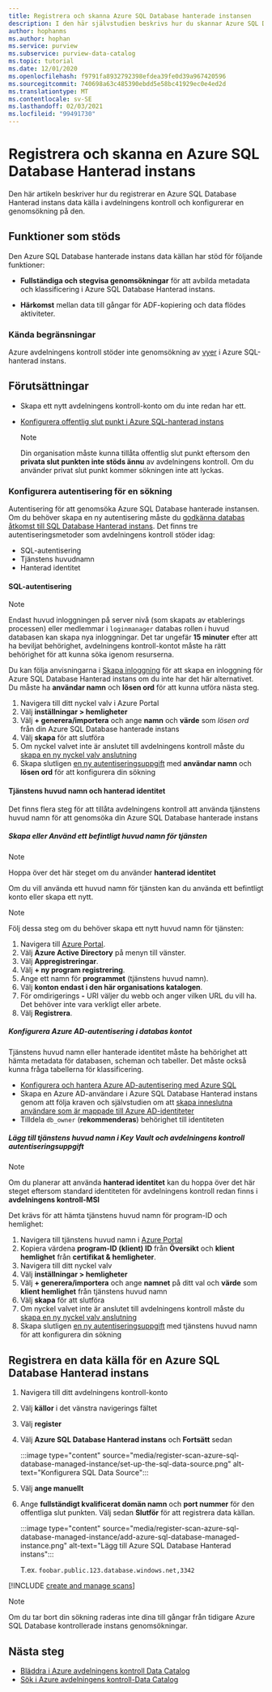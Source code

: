 ```yaml
---
title: Registrera och skanna Azure SQL Database hanterade instansen
description: I den här självstudien beskrivs hur du skannar Azure SQL Database hanterade instanser
author: hophanms
ms.author: hophan
ms.service: purview
ms.subservice: purview-data-catalog
ms.topic: tutorial
ms.date: 12/01/2020
ms.openlocfilehash: f9791fa8932792398efdea39fe0d39a967420596
ms.sourcegitcommit: 740698a63c485390ebdd5e58bc41929ec0e4ed2d
ms.translationtype: MT
ms.contentlocale: sv-SE
ms.lasthandoff: 02/03/2021
ms.locfileid: "99491730"
---
```

# <a name="register-and-scan-an-azure-sql-database-managed-instance"></a>Registrera och skanna en Azure SQL Database Hanterad instans

Den här artikeln beskriver hur du registrerar en Azure SQL Database Hanterad instans data källa i avdelningens kontroll och konfigurerar en genomsökning på den.

## <a name="supported-capabilities"></a>Funktioner som stöds

Den Azure SQL Database hanterade instans data källan har stöd för följande funktioner:

- **Fullständiga och stegvisa genomsökningar** för att avbilda metadata och klassificering i Azure SQL Database Hanterad instans.

- **Härkomst** mellan data till gångar för ADF-kopiering och data flödes aktiviteter.

### <a name="known-limitations"></a>Kända begränsningar

Azure avdelningens kontroll stöder inte genomsökning av [vyer](/sql/relational-databases/views/views?view=azuresqldb-mi-current&preserve-view=true) i Azure SQL-hanterad instans.

## <a name="prerequisites"></a>Förutsättningar

- Skapa ett nytt avdelningens kontroll-konto om du inte redan har ett.

- [Konfigurera offentlig slut punkt i Azure SQL-hanterad instans](../azure-sql/managed-instance/public-endpoint-configure.md)
    > [!Note]
    > Din organisation måste kunna tillåta offentlig slut punkt eftersom den **privata slut punkten inte stöds ännu** av avdelningens kontroll. Om du använder privat slut punkt kommer sökningen inte att lyckas.

### <a name="setting-up-authentication-for-a-scan"></a>Konfigurera autentisering för en sökning

Autentisering för att genomsöka Azure SQL Database hanterade instansen. Om du behöver skapa en ny autentisering måste du [godkänna databas åtkomst till SQL Database Hanterad instans](../azure-sql/database/logins-create-manage.md). Det finns tre autentiseringsmetoder som avdelningens kontroll stöder idag:

- SQL-autentisering
- Tjänstens huvudnamn
- Hanterad identitet

#### <a name="sql-authentication"></a>SQL-autentisering

> [!Note]
> Endast huvud inloggningen på server nivå (som skapats av etablerings processen) eller medlemmar i `loginmanager` databas rollen i huvud databasen kan skapa nya inloggningar. Det tar ungefär **15 minuter** efter att ha beviljat behörighet, avdelningens kontroll-kontot måste ha rätt behörighet för att kunna söka igenom resurserna.

Du kan följa anvisningarna i [Skapa inloggning](/sql/t-sql/statements/create-login-transact-sql?view=azuresqldb-current&preserve-view=true#examples-1) för att skapa en inloggning för Azure SQL Database Hanterad instans om du inte har det här alternativet. Du måste ha **användar namn** och **lösen ord** för att kunna utföra nästa steg.

1. Navigera till ditt nyckel valv i Azure Portal
1. Välj **inställningar > hemligheter**
1. Välj **+ generera/importera** och ange **namn** och **värde** som *lösen ord* från din Azure SQL Database hanterade instans
1. Välj **skapa** för att slutföra
1. Om nyckel valvet inte är anslutet till avdelningens kontroll måste du [skapa en ny nyckel valv anslutning](manage-credentials.md#create-azure-key-vaults-connections-in-your-azure-purview-account)
1. Skapa slutligen [en ny autentiseringsuppgift](manage-credentials.md#create-a-new-credential) med **användar namn** och **lösen ord** för att konfigurera din sökning

#### <a name="service-principal-and-managed-identity"></a>Tjänstens huvud namn och hanterad identitet

Det finns flera steg för att tillåta avdelningens kontroll att använda tjänstens huvud namn för att genomsöka din Azure SQL Database hanterade instans

##### <a name="create-or-use-an-existing-service-principal"></a>Skapa eller Använd ett befintligt huvud namn för tjänsten

> [!Note]
> Hoppa över det här steget om du använder **hanterad identitet**

Om du vill använda ett huvud namn för tjänsten kan du använda ett befintligt konto eller skapa ett nytt. 

> [!Note]
> Följ dessa steg om du behöver skapa ett nytt huvud namn för tjänsten:
> 1. Navigera till [Azure Portal](https://portal.azure.com).
> 1. Välj **Azure Active Directory** på menyn till vänster.
> 1. Välj **Appregistreringar**.
> 1. Välj **+ ny program registrering**.
> 1. Ange ett namn för **programmet** (tjänstens huvud namn).
> 1. Välj **konton endast i den här organisations katalogen**.
> 1. För omdirigerings **-** URI väljer du webb och anger vilken URL du vill ha. Det behöver inte vara verkligt eller arbete.
> 1. Välj **Registrera**.

##### <a name="configure-azure-ad-authentication-in-the-database-account"></a>Konfigurera Azure AD-autentisering i databas kontot

Tjänstens huvud namn eller hanterade identitet måste ha behörighet att hämta metadata för databasen, scheman och tabeller. Det måste också kunna fråga tabellerna för klassificering.
- [Konfigurera och hantera Azure AD-autentisering med Azure SQL](../azure-sql/database/authentication-aad-configure.md)
- Skapa en Azure AD-användare i Azure SQL Database Hanterad instans genom att följa kraven och självstudien om att [skapa inneslutna användare som är mappade till Azure AD-identiteter](../azure-sql/database/authentication-aad-configure.md?tabs=azure-powershell#create-contained-users-mapped-to-azure-ad-identities)
- Tilldela `db_owner` (**rekommenderas**) behörighet till identiteten

##### <a name="add-service-principal-to-key-vault-and-purviews-credential"></a>Lägg till tjänstens huvud namn i Key Vault och avdelningens kontroll autentiseringsuppgift

> [!Note]
> Om du planerar att använda **hanterad identitet** kan du hoppa över det här steget eftersom standard identiteten för avdelningens kontroll redan finns i **avdelningens kontroll-MSI**

Det krävs för att hämta tjänstens huvud namn för program-ID och hemlighet:

1. Navigera till tjänstens huvud namn i [Azure Portal](https://portal.azure.com)
1. Kopiera värdena **program-ID (klient) ID** från **Översikt** och **klient hemlighet** från **certifikat & hemligheter**.
1. Navigera till ditt nyckel valv
1. Välj **inställningar > hemligheter**
1. Välj **+ generera/importera** och ange **namnet** på ditt val och **värde** som **klient hemlighet** från tjänstens huvud namn
1. Välj **skapa** för att slutföra
1. Om nyckel valvet inte är anslutet till avdelningens kontroll måste du [skapa en ny nyckel valv anslutning](manage-credentials.md#create-azure-key-vaults-connections-in-your-azure-purview-account)
1. Skapa slutligen [en ny autentiseringsuppgift](manage-credentials.md#create-a-new-credential) med tjänstens huvud namn för att konfigurera din sökning

## <a name="register-an-azure-sql-database-managed-instance-data-source"></a>Registrera en data källa för en Azure SQL Database Hanterad instans

1. Navigera till ditt avdelningens kontroll-konto

1. Välj **källor** i det vänstra navigerings fältet

1. Välj **register**

1. Välj **Azure SQL Database Hanterad instans** och **Fortsätt** sedan

    :::image type="content" source="media/register-scan-azure-sql-database-managed-instance/set-up-the-sql-data-source.png" alt-text="Konfigurera SQL Data Source":::

1. Välj **ange manuellt**

1. Ange **fullständigt kvalificerat domän namn** och **port nummer** för den offentliga slut punkten. Välj sedan **Slutför** för att registrera data källan.

    :::image type="content" source="media/register-scan-azure-sql-database-managed-instance/add-azure-sql-database-managed-instance.png" alt-text="Lägg till Azure SQL Database Hanterad instans":::

    T.ex. `foobar.public.123.database.windows.net,3342`

[!INCLUDE [create and manage scans](includes/manage-scans.md)]

> [!NOTE]
> Om du tar bort din sökning raderas inte dina till gångar från tidigare Azure SQL Database kontrollerade instans genomsökningar.

## <a name="next-steps"></a>Nästa steg

- [Bläddra i Azure avdelningens kontroll Data Catalog](how-to-browse-catalog.md)
- [Sök i Azure avdelningens kontroll-Data Catalog](how-to-search-catalog.md)